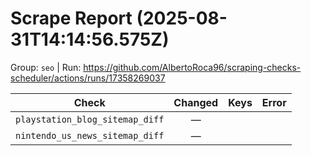 # Scrape Report (2025-08-31T14:14:56.575Z)

Group: `seo`  |  Run: https://github.com/AlbertoRoca96/scraping-checks-scheduler/actions/runs/17358269037

| Check | Changed | Keys | Error |
|---|:---:|:--|:--|
| `playstation_blog_sitemap_diff` | — |  |  |
| `nintendo_us_news_sitemap_diff` | — |  |  |
